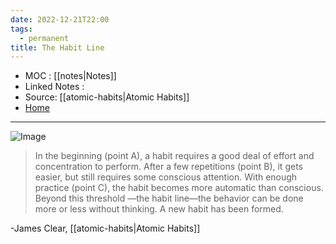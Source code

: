 ```yaml
---
date: 2022-12-21T22:00
tags:
  - permanent
title: The Habit Line
---
```

- MOC : [[notes|Notes]]
- Linked Notes : 
- Source: [[atomic-habits|Atomic Habits]]
- [Home](https://misudashi.ga/)
----------
![Image](https://misudashi.ga/static/atomic-habits-5.png)

> In the beginning (point A), a habit requires a good deal of effort and concentration to perform. After a few repetitions (point B), it gets easier, but still requires some conscious attention. With enough practice (point C), the habit becomes more automatic than conscious. Beyond this threshold —the habit line—the behavior can be done more or less without thinking. A new habit has been formed.

-James Clear, [[atomic-habits|Atomic Habits]]